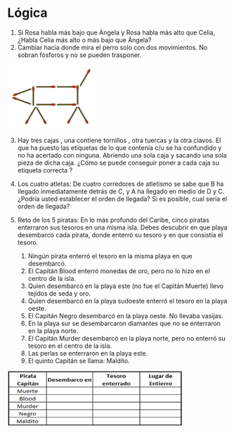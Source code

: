 # Lógica
1. Si Rosa habla más bajo que Ángela y Rosa habla más alto que Celia, ¿Habla Celia más alto o más bajo que Ángela?
2. Cambiar hacia donde mira el perro solo con dos movimientos. No sobran fósforos y no se pueden trasponer.
   
<img src="/Img/Imagen3.jpg" alt="Perro" width="200"/> 

3. Hay tres cajas , una contiene tornillos , otra tuercas y la otra clavos. El que ha puesto las etiquetas de lo que contenía c/u se ha confundido y no ha acertado con ninguna. Abriendo una sola caja y sacando una sola pieza de dicha caja.
 ¿Cómo se puede conseguir poner a cada caja su etiqueta correcta ?
4. Los cuatro atletas: De cuatro corredores de atletismo se sabe que B ha llegado inmediatamente detrás de C, y A ha llegado en medio de D y C. ¿Podría usted establecer el orden de llegada? Si es posible, cual seria el orden de llegada?
5. Reto de los 5 piratas:
   En lo más profundo del Caribe, cinco piratas enterraron sus tesoros en una misma isla.
   Debes descubrir en que playa desembarco cada pirata, donde enterró su tesoro y en que consistía el tesoro.

   1. Ningún pirata enterró el tesoro en la misma playa en que desembarcó.
   2. El Capitán Blood enterró monedas de oro, pero no lo hizo en el centro de la isla.
   3. Quien desembarcó en la playa este (no fue el Capitán Muerte) llevo tejidos de seda y oro.
   4. Quien desembarcó en la playa sudoeste enterró el tesoro en la playa oeste.
   5. El Capitán Negro desembarcó en la playa oeste. No llevaba vasijas.
   6. En la playa sur se desembarcaron diamantes que no se enterraron en la playa norte.
   7. El Capitán Murder desembarcó en la playa norte, pero no enterró su tesoro en el centro de la isla.
   8. Las perlas se enterraron en la playa este.
   9. El quinto Capitán se llama: Maldito.

<img src="/Img/Imagen4.jpg" alt="Reto de los 5 piratas" width="400"/> 






